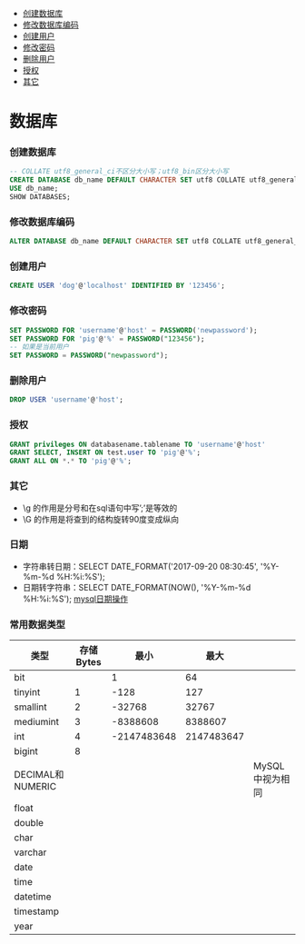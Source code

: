 - [创建数据库](#创建数据库)
- [修改数据库编码](#修改数据库编码)
- [创建用户](#创建用户)
- [修改密码](#修改密码)
- [删除用户](#删除用户)
- [授权](#授权)
- [其它](#其它)
# 数据库
### 创建数据库
~~~ sql
-- COLLATE utf8_general_ci不区分大小写；utf8_bin区分大小写
CREATE DATABASE db_name DEFAULT CHARACTER SET utf8 COLLATE utf8_general_ci;
USE db_name;
SHOW DATABASES;
~~~
### 修改数据库编码
~~~ sql
ALTER DATABASE db_name DEFAULT CHARACTER SET utf8 COLLATE utf8_general_ci;
~~~
### 创建用户
~~~ sql
CREATE USER 'dog'@'localhost' IDENTIFIED BY '123456';
~~~
### 修改密码
~~~ sql
SET PASSWORD FOR 'username'@'host' = PASSWORD('newpassword');
SET PASSWORD FOR 'pig'@'%' = PASSWORD("123456");
-- 如果是当前用户
SET PASSWORD = PASSWORD("newpassword");
~~~
### 删除用户
~~~ sql
DROP USER 'username'@'host';
~~~
### 授权
~~~ sql
GRANT privileges ON databasename.tablename TO 'username'@'host'
GRANT SELECT, INSERT ON test.user TO 'pig'@'%';
GRANT ALL ON *.* TO 'pig'@'%';
~~~
### 其它
- \g 的作用是分号和在sql语句中写’;’是等效的 
- \G 的作用是将查到的结构旋转90度变成纵向
### 日期
- 字符串转日期：SELECT DATE_FORMAT('2017-09-20 08:30:45', '%Y-%m-%d %H:%i:%S');
- 日期转字符串：SELECT DATE_FORMAT(NOW(), '%Y-%m-%d %H:%i:%S');
[mysql日期操作](https://www.cnblogs.com/geaozhang/p/6740457.html)
### 常用数据类型
|类型|存储Bytes|最小|最大||
|-|-|-|-|-|
|bit||1|64|
|tinyint|1|-128|127|
|smallint|2|-32768|32767|
|mediumint|3|-8388608|8388607|
|int|4|-2147483648|2147483647|
|bigint|8|||
|DECIMAL和NUMERIC||||MySQL中视为相同|
|float|||
|double||
|char||||
|varchar|||||
|date||
|time|
|datetime||
|timestamp|
|year|